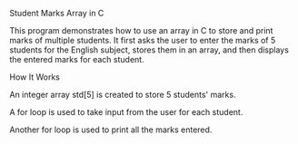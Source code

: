 Student Marks Array in C

This program demonstrates how to use an array in C to store and print marks of multiple students. It first asks the user to enter the marks of 5 students for the English subject, stores them in an array, and then displays the entered marks for each student.

How It Works

An integer array std[5] is created to store 5 students' marks.

A for loop is used to take input from the user for each student.

Another for loop is used to print all the marks entered.
